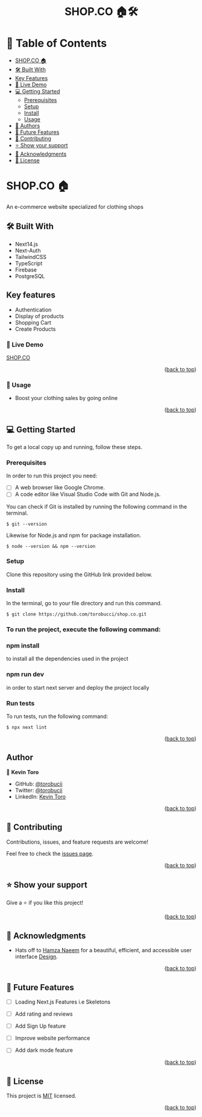 <a name="readme-top"></a>

<div align="center">
  <h1><b>SHOP.CO 🏠️🛠️</b></h1>
</div>

# 📗 Table of Contents

  - [ SHOP.CO 🏠️](#shopco)
  - [🛠 Built With ](#-built-with-)
  - [Key Features ](#key-features)
  - [🚀 Live Demo ](#-live-demo-)
  - [💻 Getting Started ](#-getting-started-)
    - [Prerequisites](#prerequisites)
    - [Setup](#setup)
    - [Install](#install)
    - [Usage](#-usage-)
  - [👥 Authors ](#-authors-)
  - [🔭 Future Features ](#-future-features-)
  - [🤝 Contributing ](#-contributing-)
  - [⭐️ Show your support ](#️-show-your-support-)
  - [🙏 Acknowledgments ](#-acknowledgments-)
  - [📝 License ](#-license-)


# SHOP.CO 🏠️ <a name="shopco"></a>
  
  An e-commerce website specialized for clothing shops

## <a name="-built-with-"> 🛠 Built With</a>
  - Next14.js
  - Next-Auth
  - TailwindCSS
  - TypeScript
  - Firebase
  - PostgreSQL

## <a name="key-features"> Key features</a>
  - Authentication
  - Display of products
  - Shopping Cart
  - Create Products

### 🚀 Live Demo <a name="live-demo"></a>
 
 <a href="https://shop-co-sigma.vercel.app">SHOP.CO</a>

<p align="right">(<a href="#readme-top">back to top</a>)</p>

### 🌟 Usage <a name="-usage-"></a>
 - Boost your clothing sales by going online 
 
<p align="right">(<a href="#readme-top">back to top</a>)</p>

<!-- GETTING STARTED -->

## 💻 Getting Started <a name="getting-started"></a>


To get a local copy up and running, follow these steps.

### Prerequisites

In order to run this project you need:
- [ ] A web browser like Google Chrome.
- [ ] A code editor like Visual Studio Code with Git and Node.js.

You can check if Git is installed by running the following command in the terminal.
```
$ git --version
```

Likewise for Node.js and npm for package installation.
```
$ node --version && npm --version
```
### Setup

Clone this repository using the GitHub link provided below.


### Install

In the terminal, go to your file directory and run this command.

```
$ git clone https://github.com/torobucci/shop.co.git
```



### To run the project, execute the following command:

### npm install

to install all the dependencies used in the project

### npm run dev

in order to start next server and deploy the project locally

### Run tests

To run tests, run the following command:

```
$ npx next lint 
```

<p align="right">(<a href="#readme-top">back to top</a>)</p>

<!-- AUTHORS -->

## <a name="-authors-"> Author</a>


👤 **Kevin Toro**
- GitHub: [@torobucii](https://github.com/torobucci)
- Twitter: [@torobucii](https://twitter.com/@torobucii)
- LinkedIn: [Kevin Toro](https://www.linkedin.com/in/kevin-toroitich/)




<p align="right">(<a href="#readme-top">back to top</a>)</p>


## 🤝 Contributing <a name="contributing"></a>

Contributions, issues, and feature requests are welcome!

Feel free to check the [issues page](../../issues/).

<p align="right">(<a href="#readme-top">back to top</a>)</p>



## ⭐️ Show your support <a name="support"></a>


Give a ⭐️ if you like this project!

<p align="right">(<a href="#readme-top">back to top</a>)</p>

## 🙏 Acknowledgments <a name="acknowledgements"></a>

- Hats off to [Hamza Naeem](https://www.linkedin.com/in/hamzauix/) for a beautiful, efficient, and accessible user interface [Design](https://www.figma.com/design/22r4v1tqT0b1zFJnRn8FLi/E-commerce-Website-Template-(Freebie)-(Community)?node-id=52-4&t=g80jUo1bzzjI98Wk-0).


<p align="right">(<a href="#readme-top">back to top</a>)</p>

## 🔭 Future Features <a name="future-features"></a>

- [ ]  Loading Next.js Features i.e Skeletons
- [ ]  Add rating and reviews
- [ ]  Add Sign Up feature
- [ ]  Improve website performance
- [ ]  Add dark mode feature


<p align="right">(<a href="#readme-top">back to top</a>)</p>

## 📝 License <a name="license"></a>

This project is [MIT](https://github.com/torobucci/shop.co/blob/master/MIT.txt) licensed.

<p align="right">(<a href="#readme-top">back to top</a>)</p>

